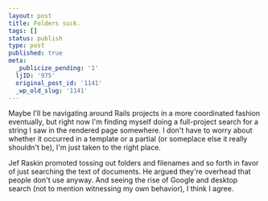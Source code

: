 ```yaml
---
layout: post
title: Folders suck.
tags: []
status: publish
type: post
published: true
meta:
  _publicize_pending: '1'
  ljID: '975'
  original_post_id: '1141'
  _wp_old_slug: '1141'
---
```

Maybe I'll be navigating around Rails projects in a more coordinated fashion eventually, but right now I'm finding myself doing a full-project search for a string I saw in the rendered page somewhere.  I don't have to worry about whether it occurred in a template or a partial (or someplace else it really shouldn't be), I'm just taken to the right place.

Jef Raskin promoted tossing out folders and filenames and so forth in favor of just searching the text of documents.  He argued they're overhead that people don't use anyway.  And seeing the rise of Google and desktop search (not to mention witnessing my own behavior), I think I agree.
